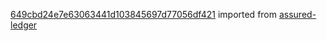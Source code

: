 [649cbd24e7e63063441d103845697d77056df421](https://github.com/insolar/assured-ledger/commit/649cbd24e7e63063441d103845697d77056df421) imported from [assured-ledger](https://github.com/insolar/assured-ledger)
